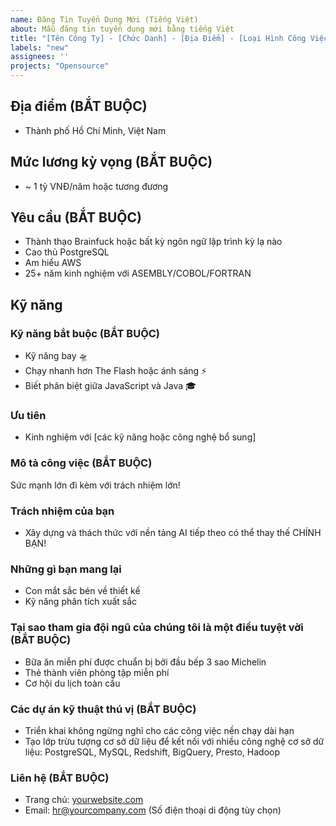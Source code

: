 ```yaml
---
name: Đăng Tin Tuyển Dụng Mới (Tiếng Việt)
about: Mẫu đăng tin tuyển dụng mới bằng tiếng Việt
title: "[Tên Công Ty] - [Chức Danh] - [Địa Điểm] - [Loại Hình Công Việc]"
labels: "new"
assignees: ''
projects: "Opensource"
---
```


## Địa điểm (BẮT BUỘC)

* Thành phố Hồ Chí Minh, Việt Nam

## Mức lương kỳ vọng (BẮT BUỘC)

* ~ 1 tỷ VNĐ/năm hoặc tương đương

## Yêu cầu (BẮT BUỘC)

* Thành thạo Brainfuck hoặc bất kỳ ngôn ngữ lập trình kỳ lạ nào
* Cao thủ PostgreSQL
* Am hiểu AWS
* 25+ năm kinh nghiệm với ASEMBLY/COBOL/FORTRAN

## Kỹ năng

### Kỹ năng bắt buộc (BẮT BUỘC)

* Kỹ năng bay 🛸
* Chạy nhanh hơn The Flash hoặc ánh sáng ⚡️
* Biết phân biệt giữa JavaScript và Java 🎓

### Ưu tiên

* Kinh nghiệm với [các kỹ năng hoặc công nghệ bổ sung]

### Mô tả công việc (BẮT BUỘC)

Sức mạnh lớn đi kèm với trách nhiệm lớn!

### Trách nhiệm của bạn

* Xây dựng và thách thức với nền tảng AI tiếp theo có thể thay thế CHÍNH BẠN!

### Những gì bạn mang lại

* Con mắt sắc bén về thiết kế
* Kỹ năng phân tích xuất sắc

### Tại sao tham gia đội ngũ của chúng tôi là một điều tuyệt vời (BẮT BUỘC)

* Bữa ăn miễn phí được chuẩn bị bởi đầu bếp 3 sao Michelin
* Thẻ thành viên phòng tập miễn phí
* Cơ hội du lịch toàn cầu

### Các dự án kỹ thuật thú vị (BẮT BUỘC)

* Triển khai không ngừng nghỉ cho các công việc nền chạy dài hạn
* Tạo lớp trừu tượng cơ sở dữ liệu để kết nối với nhiều công nghệ cơ sở dữ liệu: PostgreSQL, MySQL, Redshift, BigQuery, Presto, Hadoop

### Liên hệ (BẮT BUỘC)
- Trang chủ: [yourwebsite.com](#)
- Email: hr@yourcompany.com (Số điện thoại di động tùy chọn)
